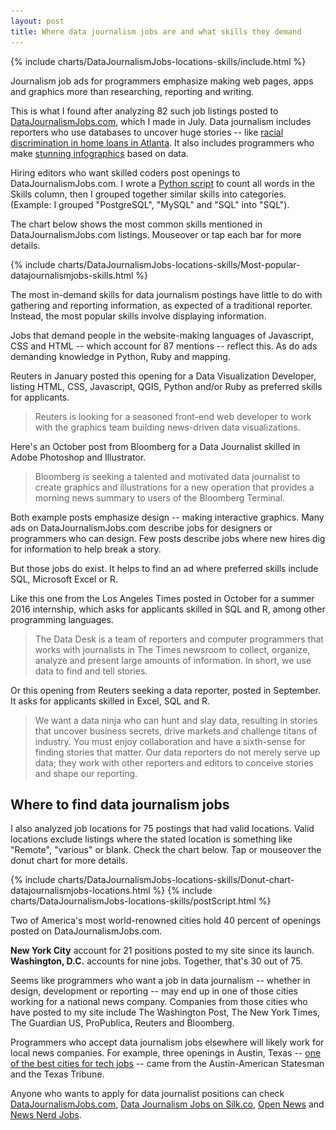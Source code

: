 ```yaml
---
layout: post
title: Where data journalism jobs are and what skills they demand
---
```

<img itemprop="image" src="public/images/itemprop-DataJournalismJobs-popular-skills.png" style='display:none'>
{% include charts/DataJournalismJobs-locations-skills/include.html %}

Journalism job ads for programmers emphasize making web pages, apps and graphics more than researching, reporting and writing.

This is what I found after analyzing 82 such job listings posted to [DataJournalismJobs.com](http://datajournalismjobs.com), which I made in July. Data journalism includes reporters who use databases to uncover huge stories -- like [racial discrimination in home loans in Atlanta](http://powerreporting.com/color/). It also includes programmers who make [stunning infographics](http://www.bloomberg.com/visual-data/) based on data.

Hiring editors who want skilled coders post openings to DataJournalismJobs.com. I wrote a [Python script](https://github.com/chrismp/datajournalismjobs-skill-counter) to count all words in the Skills column, then I grouped together similar skills into categories. (Example: I grouped "PostgreSQL", "MySQL" and "SQL" into "SQL").

The chart below shows the most common skills mentioned in DataJournalismJobs.com listings. Mouseover or tap each bar for more details.

{% include charts/DataJournalismJobs-locations-skills/Most-popular-datajournalismjobs-skills.html %}

The most in-demand skills for data journalism postings have little to do with gathering and reporting information, as expected of a traditional reporter. Instead, the most popular skills involve displaying information.

Jobs that demand people in the website-making languages of Javascript, CSS and HTML -- which account for 87 mentions -- reflect this. As do ads demanding knowledge in Python, Ruby and mapping.

Reuters in January posted this opening for a Data Visualization Developer, listing HTML, CSS, Javascript, QGIS, Python and/or Ruby as preferred skills for applicants. 

> Reuters is looking for a seasoned front-end web developer to work with the graphics team building news-driven data visualizations.

Here's an October post from Bloomberg for a Data Journalist skilled in Adobe Photoshop and Illustrator.

> Bloomberg is seeking a talented and motivated data journalist to create graphics and illustrations for a new operation that provides a morning news summary to users of the Bloomberg Terminal.

Both example posts emphasize design -- making interactive graphics. Many ads on DataJournalismJobs.com describe jobs for designers or programmers who can design. Few posts describe jobs where new hires dig for information to help break a story. 

But those jobs do exist. It helps to find an ad where preferred skills include SQL, Microsoft Excel or R.

Like this one from the Los Angeles Times posted in October for a summer 2016 internship, which asks for applicants skilled in SQL and R, among other programming languages.

> The Data Desk is a team of reporters and computer programmers that works with journalists in The Times newsroom to collect, organize, analyze and present large amounts of information. In short, we use data to find and tell stories.

Or this opening from Reuters seeking a data reporter, posted in September. It asks for applicants skilled in Excel, SQL and R.

> We want a data ninja who can hunt and slay data, resulting in stories that uncover business secrets, drive markets and challenge titans of industry. You must enjoy collaboration and have a sixth-sense for finding stories that matter. Our data reporters do not merely serve up data; they work with other reporters and editors to conceive stories and shape our reporting.


## Where to find data journalism jobs

I also analyzed job locations for 75 postings that had valid locations. Valid locations exclude listings where the stated location is something like "Remote", "various" or blank. Check the chart below. Tap or mouseover the donut chart for more details.

{% include charts/DataJournalismJobs-locations-skills/Donut-chart-datajournalismjobs-locations.html %}
{% include charts/DataJournalismJobs-locations-skills/postScript.html %}


Two of America's most world-renowned cities hold 40 percent of openings posted on DataJournalismJobs.com.

**New York City** account for 21 positions posted to my site since its launch. **Washington, D.C.** accounts for nine jobs. Together, that's 30 out of 75. 

Seems like programmers who want a job in data journalism -- whether in design, development or reporting -- may end up in one of those cities working for a national news company. Companies from those cities who have posted to my site include The Washington Post, The New York Times, The Guardian US, ProPublica, Reuters and Bloomberg.

Programmers who accept data journalism jobs elsewhere will likely work for local news companies. For example, three openings in Austin, Texas -- [one of the best cities for tech jobs](https://www.nerdwallet.com/blog/mortgages/best-places-tech-jobs-2015/) -- came from the Austin-American Statesman and the Texas Tribune. 

Anyone who wants to apply for data journalist positions can check [DataJournalismJobs.com](http://datajournalismjobs.com), [Data Journalism Jobs on Silk.co](http://data-journalism-jobs.silk.co/), [Open News](https://source.opennews.org/en-US/jobs/) and [News Nerd Jobs](http://www.newsnerdjobs.com.s3-website-us-east-1.amazonaws.com/).

<div style="clear:both;"></div>